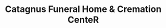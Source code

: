 ---
title: "Catagnus Funeral Home & Cremation CenteR"
url: /gilbertsville/catagnus-funeral-home-and-cremation-center/
shop: funeral directors
---